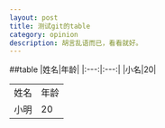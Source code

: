 ```yaml
---
layout: post
title: 测试git的table
category: opinion
description: 胡言乱语而已，看看就好。
---
```


##table
|姓名|年龄|
|:---:|:---:|
|小名|20|

<table>
	<tr>
		<td>姓名</td>
		<td>年龄</td>
	</tr>
	<tr>
		<td>小明</td>
		<td>20</td>
	</tr>
</table>